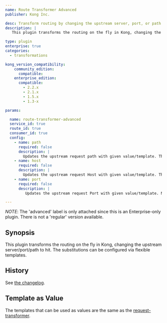 ```yaml
---
name: Route Transformer Advanced
publisher: Kong Inc.

desc: Transform routing by changing the upstream server, port, or path
description: |
   This plugin transforms the routing on the fly in Kong, changing the upstream server, port, or path to hit. The substitutions can be configured via flexible templates.

type: plugin
enterprise: true
categories:
  - transformations

kong_version_compatibility:
    community_edition:
      compatible:
    enterprise_edition:
      compatible:
        - 2.2.x
        - 2.1.x
        - 1.5.x
        - 1.3-x

params:

  name: route-transformer-advanced
  service_id: true
  route_id: true
  consumer_id: true
  config:
    - name: path
      required: false
      description: |
        Updates the upstream request path with given value/template. This value can only be used to update the path part of the URI, not the scheme, nor the hostname.
    - name: host
      required: false
      description: |
        Updates the upstream request Host with given value/template. This value can only be used to update the routing, it will not update the Host-header value.
    - name: port
      required: false
      description: |
         Updates the upstream request Port with given value/template. Note that the port as set may be overridden again by DNS resolution (in case of SRV records,or an Upstream)

---
```


_NOTE_: The 'advanced' label is only attached since this is an Enterprise-only
plugin. There is not a 'regular' version available.

## Synopsis

This plugin transforms the routing on the fly in Kong, changing the upstream server/port/path to hit. The substitutions can be configured via flexible templates.

## History

See [the changelog](https://github.com/Kong/kong-plugin-route-transformer-advanced/blob/master/CHANGELOG.md).

## Template as Value

The templates that can be used as values are the same as the [request-transformer](https://docs.konghq.com/hub/kong-inc/request-transformer-advanced/).

[badge-travis-url]: https://travis-ci.com/Kong/kong-plugin-route-transformer-advanced/branches
[badge-travis-image]: https://travis-ci.com/Kong/kong-plugin-route-transformer-advanced.svg?token=BfzyBZDa3icGPsKGmBHb&branch=master
